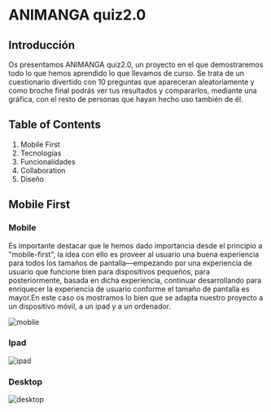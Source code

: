 # ANIMANGA quiz2.0
## Introducción
Os presentamos ANIMANGA quiz2.0, un proyecto en el que demostraremos todo lo que hemos aprendido lo que llevamos de curso. Se trata de un cuestionario divertido con 10 preguntas que apareceran aleatoriamente y como broche final podrás ver tus resultados y compararlos, mediante una gráfica, con el resto de personas que hayan hecho uso también de él.
## Table of Contents
1. Mobile First
2. Tecnologías
3. Funcionalidades
4. Collaboration
5. Diseño

## Mobile First
### Mobile
Es importante destacar que le hemos dado importancia desde el principio a "mobile-first", la idea con ello es proveer al usuario una buena experiencia para todos los tamaños de pantalla—empezando por una experiencia de usuario que funcione bien para dispositivos pequeños, para posteriormente, basada en dicha experiencia, continuar desarrollando para enriquecer la experiencia de usuario conforme el tamaño de pantalla es mayor.En este caso os mostramos lo bien que se adapta nuestro proyecto a un dispositivo móvil, a un ipad y a un ordenador.

![mobile](https://github.com/Gemagit/quiz2.0/assets/143506667/3e888ea9-e00d-406c-9b38-bc390955b284)

### Ipad
![ipad](https://github.com/Gemagit/quiz2.0/assets/143506667/c3de51bd-4fe1-4b35-bfc9-0ae6382fb6f5)

### Desktop
![desktop](https://github.com/Gemagit/quiz2.0/assets/143506667/fe591e99-7fec-42e1-bb75-18d2e3913682)

